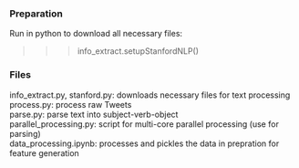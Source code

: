 ### Preparation 
Run in python to download all necessary files:  
>>> info_extract.setupStanfordNLP()  

### Files
info_extract.py, stanford.py: downloads necessary files for text processing  
process.py: process raw Tweets  
parse.py: parse text into subject-verb-object  
parallel_processing.py: script for multi-core parallel processing (use for parsing)  
data_processing.ipynb: processes and pickles the data in prepration for feature generation

